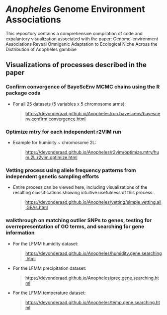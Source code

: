 *Anopheles* Genome Environment Associations 
==================================================================================

This repository contains a comprehensive compilation of code and expalantory visualization associated with the paper: Genome-environment Associations Reveal Omnigenic Adaptation to Ecological Niche Across the Distribution of Anopheles gambiae

Visualizations of processes described in the paper
------------

### Confirm convergence of BayeScEnv MCMC chains using the R package coda
*   For all 25 datasets (5 variables x 5 chromosome arms):
    > <https://devonderaad.github.io/Anopheles/run.bayescenv/bayescenv.confirm.convergence.html>

### Optimize mtry for each independent r2VIM run
*   Example for humidity ~ chromosome 2L:
    > <https://devonderaad.github.io/Anopheles/r2vim/optimize.mtry/hum.2L.r2vim.optimize.html>


### Vetting process using allele frequency patterns from independent genetic sampling efforts
*   Entire process can be viewed here, including visualizations of the resulting classifications showing intuitive usefulness of this process:
    > <https://devonderaad.github.io/Anopheles/vetting/simple.vetting.all.GEAs.html>

### walkthrough on matching outlier SNPs to genes, testing for overrepresentation of GO terms, and searching for gene information

*   For the LFMM humidity dataset:
    > <https://devonderaad.github.io/Anopheles/humidity.gene.searching.html>

*   For the LFMM precipitation dataset:
    > <https://devonderaad.github.io/Anopheles/prec.gene.searching.html>

*   For the LFMM temperature dataset:
    > <https://devonderaad.github.io/Anopheles/temp.gene.searching.html>


